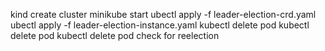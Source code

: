 kind create cluster 
minikube start 
ubectl apply -f leader-election-crd.yaml
ubectl apply -f leader-election-instance.yaml
kubectl delete pod
kubectl delete pod <pod name>
kubectl delete pod
check for reelection
